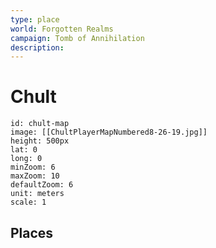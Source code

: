 ```yaml
---
type: place
world: Forgotten Realms
campaign: Tomb of Annihilation
description: 
---
```


# Chult

```leaflet 
id: chult-map 
image: [[ChultPlayerMapNumbered8-26-19.jpg]] 
height: 500px 
lat: 0 
long: 0 
minZoom: 6 
maxZoom: 10 
defaultZoom: 6 
unit: meters 
scale: 1 
```

## Places
